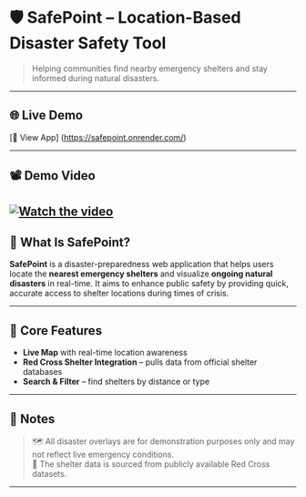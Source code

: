 # 🛡️ SafePoint – Location-Based Disaster Safety Tool

> Helping communities find nearby emergency shelters and stay informed during natural disasters.

---

## 🌐 Live Demo

[🔗 View App] (https://safepoint.onrender.com/)

---

## 📽️ Demo Video

[![Watch the video](https://img.youtube.com/vi/aB2rNoRmqvo/maxresdefault.jpg)](https://youtu.be/aB2rNoRmqvo)
---

## 🧭 What Is SafePoint?

**SafePoint** is a disaster-preparedness web application that helps users locate the **nearest emergency shelters** and visualize **ongoing natural disasters** in real-time. It aims to enhance public safety by providing quick, accurate access to shelter locations during times of crisis.

---

## 🚨 Core Features

-  **Live Map** with real-time location awareness
-  **Red Cross Shelter Integration** – pulls data from official shelter databases
-  **Search & Filter** – find shelters by distance or type

---

## 📝 Notes

> 🗺️ All disaster overlays are for demonstration purposes only and may not reflect live emergency conditions.  
> 🧪 The shelter data is sourced from publicly available Red Cross datasets.

---

